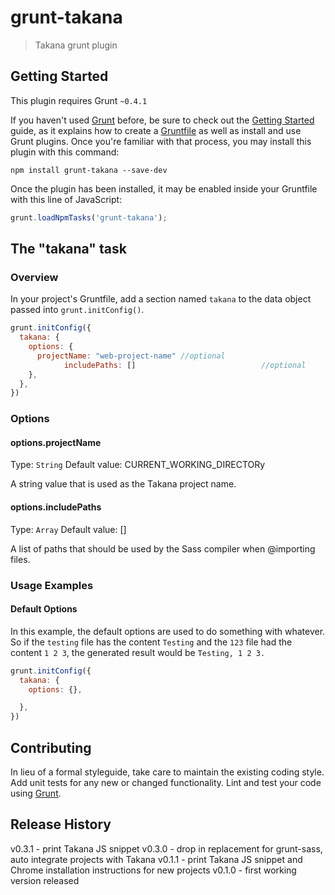 # grunt-takana

> Takana grunt plugin

## Getting Started
This plugin requires Grunt `~0.4.1`

If you haven't used [Grunt](http://gruntjs.com/) before, be sure to check out the [Getting Started](http://gruntjs.com/getting-started) guide, as it explains how to create a [Gruntfile](http://gruntjs.com/sample-gruntfile) as well as install and use Grunt plugins. Once you're familiar with that process, you may install this plugin with this command:

```shell
npm install grunt-takana --save-dev
```

Once the plugin has been installed, it may be enabled inside your Gruntfile with this line of JavaScript:

```js
grunt.loadNpmTasks('grunt-takana');
```

## The "takana" task

### Overview
In your project's Gruntfile, add a section named `takana` to the data object passed into `grunt.initConfig()`.

```js
grunt.initConfig({
  takana: {
    options: {
      projectName: "web-project-name" //optional
			includePaths: [] 						    //optional
    },
  },
})
```

### Options

#### options.projectName
Type: `String`
Default value: CURRENT_WORKING_DIRECTORy

A string value that is used as the Takana project name.

#### options.includePaths
Type: `Array`
Default value: []

A list of paths that should be used by the Sass compiler when @importing files.

### Usage Examples

#### Default Options
In this example, the default options are used to do something with whatever. So if the `testing` file has the content `Testing` and the `123` file had the content `1 2 3`, the generated result would be `Testing, 1 2 3.`

```js
grunt.initConfig({
  takana: {
    options: {},

  },
})
```

## Contributing
In lieu of a formal styleguide, take care to maintain the existing coding style. Add unit tests for any new or changed functionality. Lint and test your code using [Grunt](http://gruntjs.com/).

## Release History
v0.3.1 - print Takana JS snippet
v0.3.0 - drop in replacement for grunt-sass, auto integrate projects with Takana
v0.1.1 - print Takana JS snippet and Chrome installation instructions for new projects
v0.1.0 - first working version released
